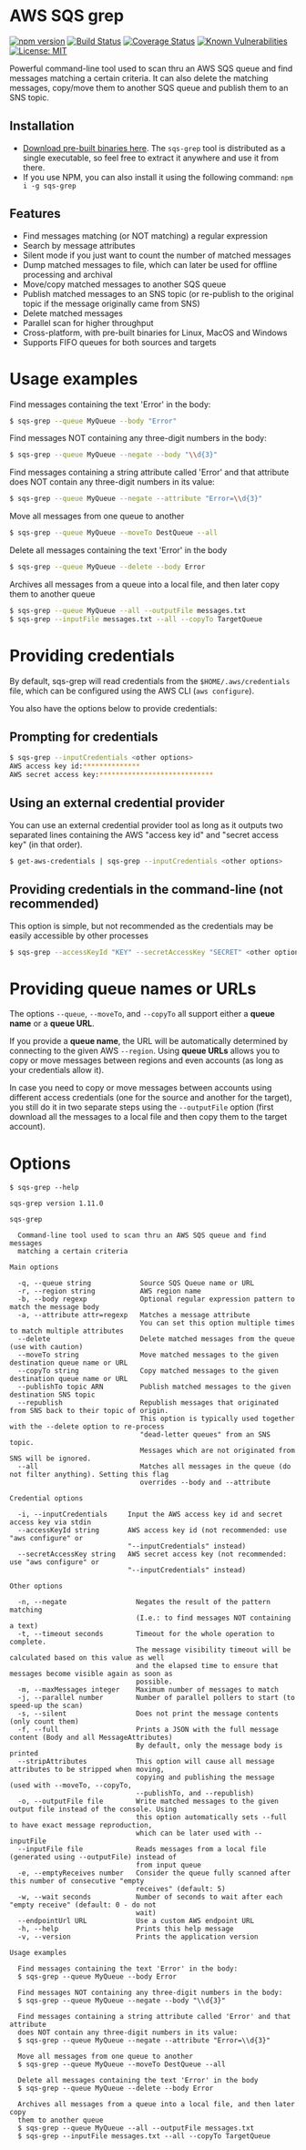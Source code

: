 # AWS SQS grep 
[![npm version](https://badge.fury.io/js/sqs-grep.svg)](https://badge.fury.io/js/sqs-grep)
[![Build Status](https://travis-ci.org/rodrigozr/sqs-grep.svg?branch=master)](https://travis-ci.org/rodrigozr/sqs-grep)
[![Coverage Status](https://coveralls.io/repos/github/rodrigozr/sqs-grep/badge.svg?branch=master)](https://coveralls.io/github/rodrigozr/sqs-grep?branch=master)
[![Known Vulnerabilities](https://snyk.io/test/github/rodrigozr/sqs-grep/badge.svg)](https://snyk.io/test/github/rodrigozr/sqs-grep)
[![License: MIT](https://img.shields.io/badge/License-MIT-green.svg)](https://opensource.org/licenses/MIT)

Powerful command-line tool used to scan thru an AWS SQS queue and find messages matching a certain criteria.
It can also delete the matching messages, copy/move them to another SQS queue and publish them to an SNS topic.

## Installation
* [Download pre-built binaries here](https://github.com/rodrigozr/sqs-grep/releases). The `sqs-grep` tool is distributed as a single executable, so feel free to extract it anywhere and use it from there.
* If you use NPM, you can also install it using the following command: `npm i -g sqs-grep`

## Features
* Find messages matching (or NOT matching) a regular expression
* Search by message attributes
* Silent mode if you just want to count the number of matched messages
* Dump matched messages to file, which can later be used for offline processing and archival
* Move/copy matched messages to another SQS queue
* Publish matched messages to an SNS topic (or re-publish to the original topic if the message originally came from SNS)
* Delete matched messages
* Parallel scan for higher throughput
* Cross-platform, with pre-built binaries for Linux, MacOS and Windows
* Supports FIFO queues for both sources and targets

# Usage examples
Find messages containing the text 'Error' in the body:
```sh
$ sqs-grep --queue MyQueue --body "Error"
```

Find messages NOT containing any three-digit numbers in the body:
```sh
$ sqs-grep --queue MyQueue --negate --body "\\d{3}"
```

Find messages containing a string attribute called 'Error' and that attribute does NOT contain any three-digit numbers in its value:     
```sh
$ sqs-grep --queue MyQueue --negate --attribute "Error=\\d{3}"
```

Move all messages from one queue to another
```sh
$ sqs-grep --queue MyQueue --moveTo DestQueue --all
```

Delete all messages containing the text 'Error' in the body
```sh
$ sqs-grep --queue MyQueue --delete --body Error
```

Archives all messages from a queue into a local file, and then later copy them to another queue
```sh
$ sqs-grep --queue MyQueue --all --outputFile messages.txt
$ sqs-grep --inputFile messages.txt --all --copyTo TargetQueue
```

# Providing credentials
By default, sqs-grep will read credentials from the `$HOME/.aws/credentials` file, which can be configured using the AWS CLI (`aws configure`).

You also have the options below to provide credentials:

## Prompting for credentials
```sh
$ sqs-grep --inputCredentials <other options>
AWS access key id:**************
AWS secret access key:****************************
```

## Using an external credential provider
You can use an external credential provider tool as long as it outputs two separated lines
containing the AWS "access key id" and "secret access key" (in that order).
```sh
$ get-aws-credentials | sqs-grep --inputCredentials <other options>
```

## Providing credentials in the command-line (not recommended)
This option is simple, but not recommended as the credentials may be easily accessible by other processes
```sh
$ sqs-grep --accessKeyId "KEY" --secretAccessKey "SECRET" <other options>
```

# Providing queue names or URLs
The options `--queue`, `--moveTo`, and `--copyTo` all support either a **queue name** or a **queue URL**.

If you provide a **queue name**, the URL will be automatically determined by connecting to the given AWS `--region`.
Using **queue URLs** allows you to copy or move messages between regions and even accounts
(as long as your credentials allow it).

In case you need to copy or move messages between accounts using different access credentials
(one for the source and another for the target), you still do it in two separate steps using the
`--outputFile` option (first download all the messages to a local file and then copy them to the
target account). 

# Options
```
$ sqs-grep --help

sqs-grep version 1.11.0

sqs-grep

  Command-line tool used to scan thru an AWS SQS queue and find messages        
  matching a certain criteria                                                   

Main options

  -q, --queue string            Source SQS Queue name or URL                                                  
  -r, --region string           AWS region name                                                               
  -b, --body regexp             Optional regular expression pattern to match the message body                 
  -a, --attribute attr=regexp   Matches a message attribute                                                   
                                You can set this option multiple times to match multiple attributes           
  --delete                      Delete matched messages from the queue (use with caution)                     
  --moveTo string               Move matched messages to the given destination queue name or URL              
  --copyTo string               Copy matched messages to the given destination queue name or URL              
  --publishTo topic ARN         Publish matched messages to the given destination SNS topic                   
  --republish                   Republish messages that originated from SNS back to their topic of origin.    
                                This option is typically used together with the --delete option to re-process 
                                "dead-letter queues" from an SNS topic.                                       
                                Messages which are not originated from SNS will be ignored.                   
  --all                         Matches all messages in the queue (do not filter anything). Setting this flag 
                                overrides --body and --attribute                                              

Credential options

  -i, --inputCredentials     Input the AWS access key id and secret access key via stdin                   
  --accessKeyId string       AWS access key id (not recommended: use "aws configure" or                    
                             "--inputCredentials" instead)                                                 
  --secretAccessKey string   AWS secret access key (not recommended: use "aws configure" or                
                             "--inputCredentials" instead)                                                 

Other options

  -n, --negate                 Negates the result of the pattern matching                                    
                               (I.e.: to find messages NOT containing a text)                                
  -t, --timeout seconds        Timeout for the whole operation to complete.                                  
                               The message visibility timeout will be calculated based on this value as well 
                               and the elapsed time to ensure that messages become visible again as soon as  
                               possible.                                                                     
  -m, --maxMessages integer    Maximum number of messages to match                                           
  -j, --parallel number        Number of parallel pollers to start (to speed-up the scan)                    
  -s, --silent                 Does not print the message contents (only count them)                         
  -f, --full                   Prints a JSON with the full message content (Body and all MessageAttributes)  
                               By default, only the message body is printed                                  
  --stripAttributes            This option will cause all message attributes to be stripped when moving,     
                               copying and publishing the message (used with --moveTo, --copyTo,             
                               --publishTo, and --republish)                                                 
  -o, --outputFile file        Write matched messages to the given output file instead of the console. Using 
                               this option automatically sets --full to have exact message reproduction,     
                               which can be later used with --inputFile                                      
  --inputFile file             Reads messages from a local file (generated using --outputFile) instead of    
                               from input queue                                                              
  -e, --emptyReceives number   Consider the queue fully scanned after this number of consecutive "empty      
                               receives" (default: 5)                                                        
  -w, --wait seconds           Number of seconds to wait after each "empty receive" (default: 0 - do not     
                               wait)                                                                         
  --endpointUrl URL            Use a custom AWS endpoint URL                                                 
  -h, --help                   Prints this help message                                                      
  -v, --version                Prints the application version                                                

Usage examples

  Find messages containing the text 'Error' in the body:                        
  $ sqs-grep --queue MyQueue --body Error                                       
                                                                                
  Find messages NOT containing any three-digit numbers in the body:             
  $ sqs-grep --queue MyQueue --negate --body "\\d{3}"                           
                                                                                
  Find messages containing a string attribute called 'Error' and that attribute 
  does NOT contain any three-digit numbers in its value:                        
  $ sqs-grep --queue MyQueue --negate --attribute "Error=\\d{3}"                
                                                                                
  Move all messages from one queue to another                                   
  $ sqs-grep --queue MyQueue --moveTo DestQueue --all                           
                                                                                
  Delete all messages containing the text 'Error' in the body                   
  $ sqs-grep --queue MyQueue --delete --body Error                              
                                                                                
  Archives all messages from a queue into a local file, and then later copy     
  them to another queue                                                         
  $ sqs-grep --queue MyQueue --all --outputFile messages.txt                    
  $ sqs-grep --inputFile messages.txt --all --copyTo TargetQueue                

```

